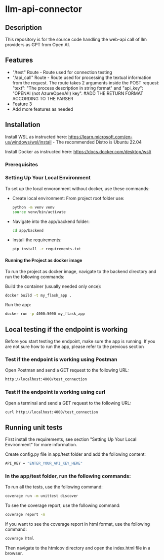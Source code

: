 # llm-api-connector

## Description

This repository is for the source code handling the web-api call of llm providers as GPT from Open AI.

## Features

- "/test" Route - Route used for connection testing 
- "/api_call" Route - Route used for processing the textual information from the request. The route takes 2 arguments inside the POST request: "text": "The process description in string format" and "api_key": "OPENAI (not AzureOpenAI!) key". #ADD THE RETURN FORMAT ACCORDING TO THE PARSER  
- Feature 3
- Add more features as needed

## Installation

Install WSL as instructed here:
    https://learn.microsoft.com/en-us/windows/wsl/install
    - The recommended Distro is Ubuntu 22.04

Install Docker as instructed here:
    https://docs.docker.com/desktop/wsl/

### Prerequisites

### Setting Up Your Local Environment

To set up the local envoronment without docker, use these commands:
- Create local environment: 
    From project root folder use:
    ```bash
    python -m venv venv
    source venv/bin/activate
    ```
- Navigate into the app/backend folder:
    ```bash
    cd app/backend
    ```
- Install the requirements:
    ```bash
    pip install -r requirements.txt
    ```

#### Running the Project as docker image

To run the project as docker image, navigate to the backend directory and run the following commands:

Build the container (usually needed only once):
```bash
docker build -t my_flask_app .
```
Run the app:
```bash
docker run -p 4000:5000 my_flask_app
```

## Local testing if the endpoint is working
Before you start testing the endpoint, make sure the app is running. If you are not sure how to run the app, please refer to the previous section

### Test if the endpoint is working using Postman
Open Postman and send a GET request to the following URL:
```bash
http://localhost:4000/test_connection
```
### Test if the endpoint is working using curl
Open a terminal and send a GET request to the following URL:
```bash
curl http://localhost:4000/test_connection
```

## Running unit tests
First install the requirements, see section "Setting Up Your Local Environment" for more information.

Create config.py file in app/test folder and add the following content:
```bash
API_KEY = "ENTER_YOUR_API_KEY_HERE"
```

### In the app/test folder, run the following commands:

To run all the tests, use the following command:
```bash
coverage run -m unittest discover
```
To see the coverage report, use the following command:
```bash
coverage report -m
```
If you want to see the coverage report in html format, use the following command:
```bash
coverage html
```
Then navigate to the htmlcov directory and open the index.html file in a browser.
